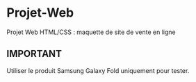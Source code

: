 # Projet-Web
Projet Web HTML/CSS : maquette de site de vente en ligne

## IMPORTANT
Utiliser le produit Samsung Galaxy Fold uniquement pour tester.
